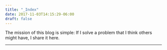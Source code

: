 ```yaml
---
title: "_Index"
date: 2017-11-03T14:15:29-06:00
draft: false
---
```


The mission of this blog is simple: If I solve a problem that I think others might have, I share it here.

---